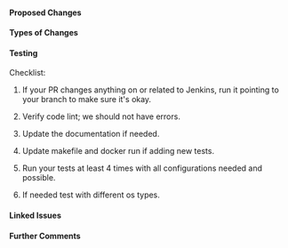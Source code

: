 <!-- HTML Comments can be left in place or removed. -->

#### Proposed Changes ####

<!-- Describe the big picture of your changes here to communicate to the maintainers why we should accept this pull request. -->

<!-- Does this change require an update to documentation? -->

#### Types of Changes ####

<!-- What types of changes does your code introduce to distro framework? Issue validation, Patch Validation, Fix, New functionality, Refactor or etc -->

#### Testing ####
<!-- Answer the checklist bellow  -->

Checklist:
1. If your PR changes anything on or related to Jenkins, run it pointing to your branch to make sure it's okay.


2. Verify code lint; we should not have errors.


3. Update the documentation if needed.


4. Update makefile and docker run if adding new tests.


5. Run your tests at least 4 times with all configurations needed and possible.


6. If needed test with different os types.


#### Linked Issues ####

<!-- Link any related issues, pull-requests, qa-tasks repo issues or commit hashes that are relevant to this pull request. If you are opening a PR without a corresponding issue please consider creating one first, at https://github.com/rancher/distros-test-framework/issues . -->

#### Further Comments ####

<!-- If this is a relatively large or complex change, kick off the discussion by explaining why you chose the solution you did and what alternatives you considered, etc... -->

